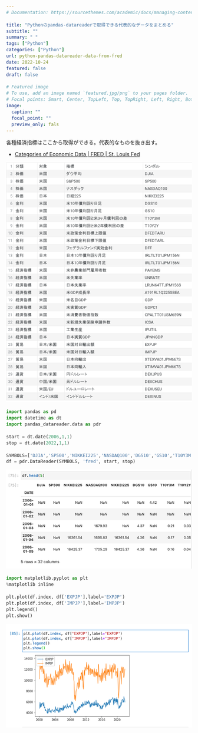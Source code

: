 ```yaml
---
# Documentation: https://sourcethemes.com/academic/docs/managing-content/

title: "Pythonのpandas-datareaderで取得できる代表的なデータをまとめる"
subtitle: ""
summary: " "
tags: ["Python"]
categories: ["Python"]
url: python-pandas-datareader-data-from-fred
date: 2022-10-24
featured: false
draft: false

# Featured image
# To use, add an image named `featured.jpg/png` to your pages folder.
# Focal points: Smart, Center, TopLeft, Top, TopRight, Left, Right, BottomLeft, Bottom, BottomRight.
image:
  caption: ""
  focal_point: ""
  preview_only: fals
---
```


各種経済指標はここから取得ができる。代表的なものを抜き出す。

- [Categories of Economic Data \| FRED \| St\. Louis Fed](https://fred.stlouisfed.org/categories)

![image-20221024160438477](./image-20221024160438477.png)

```python
import pandas as pd
import datetime as dt
import pandas_datareader.data as pdr

start = dt.date(2006,1,1)
stop = dt.date(2022,1,1)

SYMBOLS=['DJIA','SP500','NIKKEI225','NASDAQ100','DGS10','GS10','T10Y3M','T10Y2Y','DFEDTARU','DFEDTARL','DFF','IRLTLT01JPM156N','PAYEMS','UNRATE','LRUN64TTJPM156S','A191RL1Q225SBEA','GDP','GDPC1','CPALTT01USM659N','ICSA','IPUTIL','JPNNGDP','EXPJP','IMPJP','XTEXVA01JPM667S','XTIMVA01JPM667S','DEXJPUS','DEXCHUS','DEXUSEU','DEXINUS']
df = pdr.DataReader(SYMBOLS, 'fred', start, stop)
```

![image-20221024160945278](./image-20221024160945278.png)

```python
import matplotlib.pyplot as plt
%matplotlib inline

plt.plot(df.index, df['EXPJP'],label='EXPJP')
plt.plot(df.index, df['IMPJP'],label='IMPJP')
plt.legend()
plt.show()
```

![image-20221024161118627](./image-20221024161118627.png)
